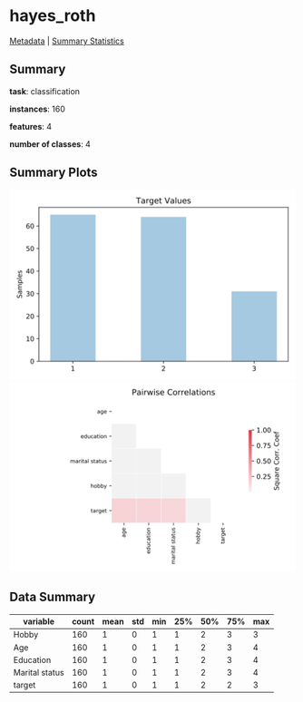 # hayes_roth

[Metadata](metadata.yaml) | [Summary Statistics](summary_stats.csv)

## Summary

**task**: classification

**instances**: 160

**features**: 4

**number of classes**: 4

## Summary Plots

![Labels](label.svg)
![Corr](corr.svg)

## Data Summary

|	variable	|	count	|	mean	|	std	|	min	|	25%	|	50%	|	75%	|	max|
| --- | --- | --- | --- | --- | --- | --- | --- | --- |
|	Hobby	|	160	|	1	|	0	|	1	|	1	|	2	|	3	|	3
|	Age	|	160	|	1	|	0	|	1	|	1	|	2	|	3	|	4
|	Education	|	160	|	1	|	0	|	1	|	1	|	2	|	3	|	4
|	Marital status	|	160	|	1	|	0	|	1	|	1	|	2	|	3	|	4
|	target	|	160	|	1	|	0	|	1	|	1	|	2	|	2	|	3
